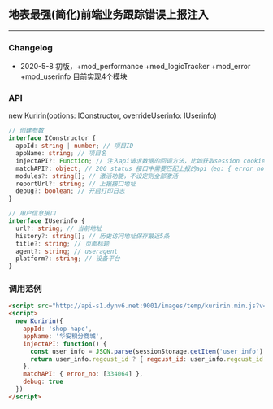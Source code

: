 ## 地表最强(简化)前端业务跟踪错误上报注入
----
### Changelog
 * 2020-5-8 初版，+mod_performance +mod_logicTracker +mod_error +mod_userinfo 目前实现4个模块


### API

new Kuririn(options: IConstructor, overrideUserinfo: IUserinfo)

```ts
// 创建参数
interface IConstructor {
  appId: string | number; // 项目ID
  appName: string; // 项目名
  injectAPI?: Function; // 注入api请求数据的回调方法，比如获取session cookie中的userid
  matchAPI?: object; // 200 status 接口中需要匹配上报的api（eg: { error_no: [334064, ...] })
  modules?: string[]; // 激活功能，不设定则全部激活
  reportUrl?: string; // 上报接口地址
  debug?: boolean; // 开启打印日志
}

// 用户信息接口
interface IUserinfo {
  url?: string; // 当前地址
  history?: string[]; // 历史访问地址保存最近5条
  title?: string; // 页面标题
  agent?: string; // useragent
  platform?: string; // 设备平台
}

```

### 调用范例

```html
<script src="http://api-s1.dynv6.net:9001/images/temp/kuririn.min.js?v=1.0.0"></script>
<script>
  new Kuririn({
    appId: 'shop-hapc',
    appName: '华安积分商城',
    injectAPI: function() {
      const user_info = JSON.parse(sessionStorage.getItem('user_info') || '{}')
      return user_info.regcust_id ? { regcust_id: user_info.regcust_id } : {}
    },
    matchAPI: { error_no: [334064] },
    debug: true
  })
</script>
```